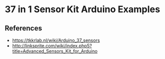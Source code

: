 # 37 in 1 Sensor Kit Arduino Examples

## References

* https://tkkrlab.nl/wiki/Arduino_37_sensors
* http://linksprite.com/wiki/index.php5?title=Advanced_Sensors_Kit_for_Arduino
